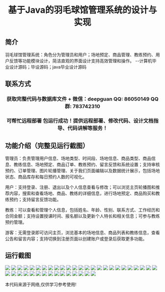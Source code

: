 <p><h1 align="center">基于Java的羽毛球馆管理系统的设计与实现</h1></p>

## 简介
羽毛球馆管理系统：角色分为管理员和用户；场地预定、商品管理、教练预约、用户反馈等功能模块设计，简洁直观的界面设计支持高效管理和操作。    --计算机毕业设计源码；毕设源码；java毕业设计源码


## 联系方式
<p><h3 align="center">获取完整代码与数据库文件 + 微信：deepguan QQ: 86050149 QQ群: 783742310</h3></p>
<p><h3 align="center">可帮忙远程部署 包运行成功！提供远程部署、修改代码、设计文档指导、代码讲解等服务！</h3></p>

## 功能介绍（完整见运行截图）
管理员：负责管理用户信息、场地类型、时间段、场地信息、商品类型、商品信息、教练信息、场地预定、商品订单、教练预约、留言反馈和系统设置；支持审核预约、订单管理、图片轮播管理、关于我们页面编辑以及数据统计展示，包括场地状态、商品库存和每日预约人数的可视化。

用户：支持登录、注册、退出以及个人信息查看与修改；可以浏览主页轮播图和推荐内容，搜索和查看场地、商品、教练的详细信息，进行场地预定、商品购买和教练预约；支持留言反馈功能。

教练：可以查看和管理个人信息，包括姓名、年龄、性别、联系方式、工作经历和合同金额；支持设置授课时间、报名额以及更新个人特长和相关信息；可参与教练预约管理。

游客：无需登录即可访问主页，浏览基本的场地信息、商品列表和教练信息，查看公告和留言内容；支持切换到注册页面以创建账户或登录后获取更多功能。


## 运行截图
![](https://bs-1329754181.cos.ap-shanghai.myqcloud.com/ssm/BadmintonCourtManagementSystem/img/001.jpg)
![](https://bs-1329754181.cos.ap-shanghai.myqcloud.com/ssm/BadmintonCourtManagementSystem/img/002.jpg)
![](https://bs-1329754181.cos.ap-shanghai.myqcloud.com/ssm/BadmintonCourtManagementSystem/img/003.jpg)
![](https://bs-1329754181.cos.ap-shanghai.myqcloud.com/ssm/BadmintonCourtManagementSystem/img/004.jpg)
![](https://bs-1329754181.cos.ap-shanghai.myqcloud.com/ssm/BadmintonCourtManagementSystem/img/005.jpg)
![](https://bs-1329754181.cos.ap-shanghai.myqcloud.com/ssm/BadmintonCourtManagementSystem/img/006.jpg)
![](https://bs-1329754181.cos.ap-shanghai.myqcloud.com/ssm/BadmintonCourtManagementSystem/img/007.jpg)
![](https://bs-1329754181.cos.ap-shanghai.myqcloud.com/ssm/BadmintonCourtManagementSystem/img/008.jpg)
![](https://bs-1329754181.cos.ap-shanghai.myqcloud.com/ssm/BadmintonCourtManagementSystem/img/009.jpg)
![](https://bs-1329754181.cos.ap-shanghai.myqcloud.com/ssm/BadmintonCourtManagementSystem/img/010.jpg)
![](https://bs-1329754181.cos.ap-shanghai.myqcloud.com/ssm/BadmintonCourtManagementSystem/img/011.jpg)
![](https://bs-1329754181.cos.ap-shanghai.myqcloud.com/ssm/BadmintonCourtManagementSystem/img/012.jpg)
![](https://bs-1329754181.cos.ap-shanghai.myqcloud.com/ssm/BadmintonCourtManagementSystem/img/013.jpg)
![](https://bs-1329754181.cos.ap-shanghai.myqcloud.com/ssm/BadmintonCourtManagementSystem/img/014.jpg)
![](https://bs-1329754181.cos.ap-shanghai.myqcloud.com/ssm/BadmintonCourtManagementSystem/img/015.jpg)
![](https://bs-1329754181.cos.ap-shanghai.myqcloud.com/ssm/BadmintonCourtManagementSystem/img/016.jpg)
![](https://bs-1329754181.cos.ap-shanghai.myqcloud.com/ssm/BadmintonCourtManagementSystem/img/017.jpg)
![](https://bs-1329754181.cos.ap-shanghai.myqcloud.com/ssm/BadmintonCourtManagementSystem/img/018.jpg)
![](https://bs-1329754181.cos.ap-shanghai.myqcloud.com/ssm/BadmintonCourtManagementSystem/img/019.jpg)
![](https://bs-1329754181.cos.ap-shanghai.myqcloud.com/ssm/BadmintonCourtManagementSystem/img/020.jpg)
![](https://bs-1329754181.cos.ap-shanghai.myqcloud.com/ssm/BadmintonCourtManagementSystem/img/021.jpg)
![](https://bs-1329754181.cos.ap-shanghai.myqcloud.com/ssm/BadmintonCourtManagementSystem/img/022.jpg)
![](https://bs-1329754181.cos.ap-shanghai.myqcloud.com/ssm/BadmintonCourtManagementSystem/img/023.jpg)
![](https://bs-1329754181.cos.ap-shanghai.myqcloud.com/ssm/BadmintonCourtManagementSystem/img/024.jpg)
![](https://bs-1329754181.cos.ap-shanghai.myqcloud.com/ssm/BadmintonCourtManagementSystem/img/025.jpg)
![](https://bs-1329754181.cos.ap-shanghai.myqcloud.com/ssm/BadmintonCourtManagementSystem/img/026.jpg)
![](https://bs-1329754181.cos.ap-shanghai.myqcloud.com/ssm/BadmintonCourtManagementSystem/img/027.jpg)
![](https://bs-1329754181.cos.ap-shanghai.myqcloud.com/ssm/BadmintonCourtManagementSystem/img/028.jpg)
![](https://bs-1329754181.cos.ap-shanghai.myqcloud.com/ssm/BadmintonCourtManagementSystem/img/029.jpg)
![](https://bs-1329754181.cos.ap-shanghai.myqcloud.com/ssm/BadmintonCourtManagementSystem/img/030.jpg)
![](https://bs-1329754181.cos.ap-shanghai.myqcloud.com/ssm/BadmintonCourtManagementSystem/img/031.jpg)
![](https://bs-1329754181.cos.ap-shanghai.myqcloud.com/ssm/BadmintonCourtManagementSystem/img/032.jpg)
![](https://bs-1329754181.cos.ap-shanghai.myqcloud.com/ssm/BadmintonCourtManagementSystem/img/033.jpg)
![](https://bs-1329754181.cos.ap-shanghai.myqcloud.com/ssm/BadmintonCourtManagementSystem/img/034.jpg)
![](https://bs-1329754181.cos.ap-shanghai.myqcloud.com/ssm/BadmintonCourtManagementSystem/img/035.jpg)
![](https://bs-1329754181.cos.ap-shanghai.myqcloud.com/ssm/BadmintonCourtManagementSystem/img/036.jpg)
![](https://bs-1329754181.cos.ap-shanghai.myqcloud.com/ssm/BadmintonCourtManagementSystem/img/037.jpg)
![](https://bs-1329754181.cos.ap-shanghai.myqcloud.com/ssm/BadmintonCourtManagementSystem/img/038.jpg)
![](https://bs-1329754181.cos.ap-shanghai.myqcloud.com/ssm/BadmintonCourtManagementSystem/img/039.jpg)
![](https://bs-1329754181.cos.ap-shanghai.myqcloud.com/ssm/BadmintonCourtManagementSystem/img/040.jpg)

<p>本代码来源于网络,仅供学习参考使用!</p>

